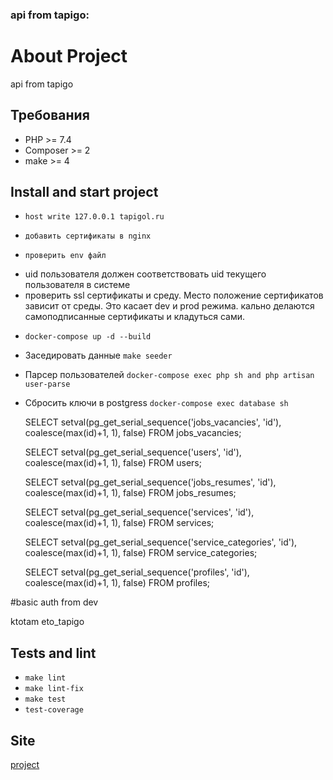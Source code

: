 ### api from tapigo:

[comment]: <> ([![Actions Status]&#40;https://github.com/vasilysmolin/php-project-lvl3/workflows/hexlet-check/badge.svg&#41;]&#40;https://github.com/vasilysmolin/php-project-lvl3/actions&#41;)

[comment]: <> ([![CI]&#40;https://github.com/vasilysmolin/php-project-lvl3/workflows/linter/badge.svg&#41;]&#40;https://github.com/vasilysmolin/php-project-lvl3/actions&#41;)

[comment]: <> ([![Maintainability]&#40;https://api.codeclimate.com/v1/badges/b8b2e46d966ad5a5ac36/maintainability&#41;]&#40;https://codeclimate.com/github/vasilysmolin/php-project-lvl3/maintainability&#41;)

[comment]: <> ([![Test Coverage]&#40;https://api.codeclimate.com/v1/badges/b8b2e46d966ad5a5ac36/test_coverage&#41;]&#40;https://codeclimate.com/github/vasilysmolin/php-project-lvl3/test_coverage&#41;)

# About Project

api from tapigo

## Требования

* PHP >= 7.4
* Composer >= 2
* make >= 4

## Install and start project
* `host write 127.0.0.1 tapigol.ru`

* `добавить сертификаты в nginx`

* `проверить env файл`
- uid пользователя должен соответствовать uid текущего пользователя в системе
- проверить ssl сертификаты и среду. Место положение сертификатов зависит от среды. Это касает dev и prod режима. кально делаются самоподписанные сертификаты и кладуться сами.

* `docker-compose up -d --build`

* Заседировать данные `make seeder`

* Парсер пользователей `docker-compose exec php sh and php artisan user-parse`

* Сбросить ключи в postgress `docker-compose exec database sh`

  SELECT setval(pg_get_serial_sequence('jobs_vacancies', 'id'), coalesce(max(id)+1, 1), false) FROM jobs_vacancies;

  SELECT setval(pg_get_serial_sequence('users', 'id'), coalesce(max(id)+1, 1), false) FROM users;

  SELECT setval(pg_get_serial_sequence('jobs_resumes', 'id'), coalesce(max(id)+1, 1), false) FROM jobs_resumes;

  SELECT setval(pg_get_serial_sequence('services', 'id'), coalesce(max(id)+1, 1), false) FROM services;

  SELECT setval(pg_get_serial_sequence('service_categories', 'id'), coalesce(max(id)+1, 1), false) FROM service_categories;

  SELECT setval(pg_get_serial_sequence('profiles', 'id'), coalesce(max(id)+1, 1), false) FROM profiles;


#basic auth from dev

ktotam
eto_tapigo


## Tests and lint

* `make lint`
* `make lint-fix`
* `make test`
* `test-coverage`

## Site
[project](https://tapigo.ru)

